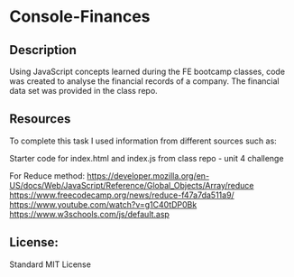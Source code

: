 # Console-Finances

## Description

Using JavaScript concepts learned during the FE bootcamp classes, code was created to analyse the financial records of a company. The financial data set was provided in the class repo.

## Resources

To complete this task I used information from different sources such as:

Starter code for index.html and index.js from class repo - unit 4 challenge

For Reduce method:
https://developer.mozilla.org/en-US/docs/Web/JavaScript/Reference/Global_Objects/Array/reduce
https://www.freecodecamp.org/news/reduce-f47a7da511a9/
https://www.youtube.com/watch?v=g1C40tDP0Bk
https://www.w3schools.com/js/default.asp

## License:
Standard MIT License